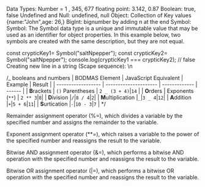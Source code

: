 Data Types:
Number = 1 , 345, 677
floating point: 3.142, 0.87
Boolean: true, false
Undefined and Null: undefined, null
Object: Collection of Key values {name:"John",age: 26,}
BigInt: bignumber by adding n at the end
Symbol:
Symbol: The Symbol data type is a unique and immutable value that may be used as an identifier for object properties.
In this example below, two symbols are created with the same description, but they are not equal.

const crypticKey1= Symbol("saltNpepper");
const crypticKey2= Symbol("saltNpepper");
console.log(crypticKey1 === crypticKey2); // false
Creating new line in a string (Scape sequence): \n

/_ booleans and numbers
\| BODMAS Element | JavaScript Equivalent | Example | Result |
| ------------------ | --------------------- | ------------- | ------ |
| **B**rackets | `()` Parentheses | `2 _ (3 + 4)`|`14` |
| **O**rders | Exponents (`**`) | `2 ** 3`|`8`|
| **D**ivision |`/`|`8 / 4`|`2`|
| **M**ultiplication |`_`|`3 _ 4`|`12`|
| **A**ddition |`+`|`5 + 6`|`11`|
| **S**urtication |`-`|`10 - 3`|`7` |
\*/

Remainder assignment operator (%=), which divides a variable by the specified number and assigns the remainder to the variable.

Exponent assignment operator (\*\*=), which raises a variable to the power of the specified number and reassigns the result to the variable.

Bitwise AND assignment operator (&=), which performs a bitwise AND operation with the specified number and reassigns the result to the variable.

Bitwise OR assignment operator (|=), which performs a bitwise OR operation with the specified number and reassigns the result to the variable.
